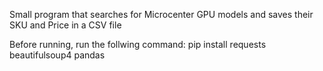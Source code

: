Small program that searches for Microcenter GPU models and saves their SKU and Price in a CSV file

Before running, run the follwing command:
pip install requests beautifulsoup4 pandas
